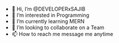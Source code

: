 - 👋 Hi, I’m @DEVELOPERxSAJIB
- 👀 I’m interested in Programming
- 🌱 I’m currently learning MERN
- 💞️ I’m looking to collaborate on a Team
- 📫 How to reach me message me anytime

<!---
DEVELOPERxSAJIB/DEVELOPERxSAJIB is a ✨ special ✨ repository because its `README.md` (this file) appears on your GitHub profile.
You can click the Preview link to take a look at your changes.
--->
